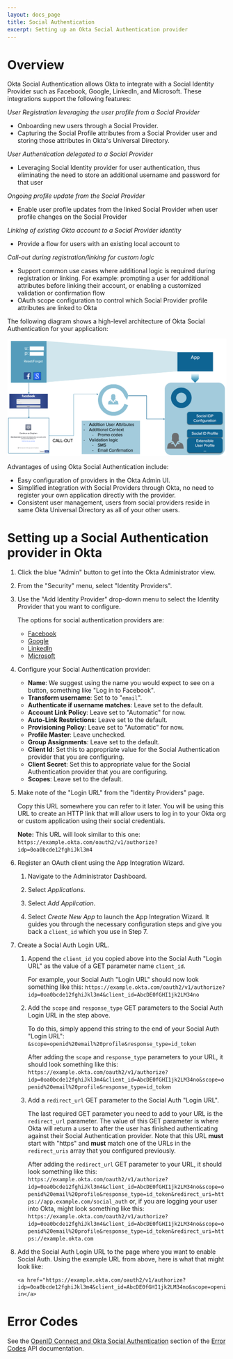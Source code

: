 ```yaml
---
layout: docs_page
title: Social Authentication
excerpt: Setting up an Okta Social Authentication provider
---
```


# Overview

Okta Social Authentication allows Okta to integrate with a Social Identity Provider such as Facebook, Google, LinkedIn, and Microsoft. These integrations support the following features:

*User Registration leveraging the user profile from a Social Provider*

  - Onboarding new users through a Social Provider.
  - Capturing the Social Profile attributes from a Social Provider user and storing those attributes in Okta's Universal Directory.

*User Authentication delegated to a Social Provider*

  - Leveraging Social Identity provider for user authentication, thus eliminating the need to store an additional username and password for that user

*Ongoing profile update from the Social Provider*

  - Enable user profile updates from the linked Social Provider when user profile changes on the Social Provider
  
*Linking of existing Okta account to a Social Provider identity*

  - Provide a flow for users with an existing local account to 

*Call-out during registration/linking for custom logic*

  - Support common use cases where additional logic is required during registration or linking. For example: prompting a user for additional attributes before linking their account, or enabling a customized validation or confirmation flow
  - OAuth scope configuration to control which Social Provider profile attributes are linked to Okta

The following diagram shows a high-level architecture of Okta Social Authentication for your application:

<img src="/assets/img/social_authentication_flow.png" alt="Social Authentication Flow" width="800px" />

Advantages of using Okta Social Authentication include:

- Easy configuration of providers in the Okta Admin UI.
- Simplified integration with Social Providers through Okta, no need to register your own application directly with the provider.
- Consistent user management, users from social providers reside in same Okta Universal Directory as all of your other users.

# Setting up a Social Authentication provider in Okta

1.  Click the blue "Admin" button to get into the Okta Administrator view.

2.  From the "Security" menu, select "Identity Providers".

3.  Use the "Add Identity Provider" drop-down menu to select the
    Identity Provider that you want to configure.
    
    The options for social authentication providers are:
    -   [Facebook](http://saml-doc.okta.com/IdentityProvider_Docs/Facebook_Identity_Provider_Setup.html)
    -   [Google](http://saml-doc.okta.com/IdentityProvider_Docs/Google_Identity_Provider_Setup.html)
    -   [LinkedIn](http://saml-doc.okta.com/IdentityProvider_Docs/LinkedIn_Identity_Provider_Setup.html)
    -   [Microsoft](http://saml-doc.okta.com/IdentityProvider_Docs/Microsoft_Identity_Provider_Setup.html)
4.  Configure your Social Authentication provider:
    -   **Name**: We suggest using the name you would
        expect to see on a button, something like "Log in to Facebook".
    -   **Transform username**: Set to to "`email`".
    -   **Authenticate if username matches**: Leave set to the default.
    -   **Account Link Policy**: Leave set to "Automatic" for now.
    -   **Auto-Link Restrictions**: Leave set to the default.
    -   **Provisioning Policy**: Leave set to "Automatic" for now.
    -   **Profile Master**: Leave unchecked.
    -   **Group Assignments**: Leave set to the default.
    -   **Client Id**: Set this to appropriate value for the Social
        Authentication provider that you are configuring.
    -   **Client Secret**: Set this to appropriate value for the Social
        Authentication provider that you are configuring.
    -   **Scopes**: Leave set to the default.
    
5.  Make note of the "Login URL" from the "Identity Providers" page.
    
    Copy this URL somewhere you can refer to it later. You will be
    using this URL to create an HTTP link that will allow users to
    log in to your Okta org or custom application using their social credentials.
    
    **Note:** This URL will look similar to this one:
    `https://example.okta.com/oauth2/v1/authorize?idp=0oa0bcde12fghiJkl3m4`
    
6.  Register an OAuth client using the App Integration Wizard.
    
    1. Navigate to the Administrator Dashboard.
    
    2. Select *Applications*.
    
    3. Select *Add Application*.
    
    4. Select *Create New App* to launch the App Integration Wizard. It guides you through the necessary configuration
    steps and give you back a `client_id` which you use in Step 7.
    
7.  Create a Social Auth Login URL.
    1.  Append the `client_id` you copied above into the Social Auth
        "Login URL" as the value of a GET parameter name `client_id`.
        
        For example, your Social Auth "Login URL" should now look something like this:
        `https://example.okta.com/oauth2/v1/authorize?idp=0oa0bcde12fghiJkl3m4&client_id=AbcDE0fGHI1jk2LM34no`
    2.  Add the `scope` and `response_type` GET parameters to the Social Auth Login URL in the step above.
        
        To do this, simply append this string to the end of your
        Social Auth "Login URL": `&scope=openid%20email%20profile&response_type=id_token`
        
        After adding the `scope` and `response_type` parameters to
        your URL, it should look something like this:
        `https://example.okta.com/oauth2/v1/authorize?idp=0oa0bcde12fghiJkl3m4&client_id=AbcDE0fGHI1jk2LM34no&scope=openid%20email%20profile&response_type=id_token`
    
    3.  Add a `redirect_url` GET parameter to the Social Auth "Login
        URL".
        
        The last required GET parameter you need to add to your URL is
        the `redirect_url` parameter. The value of this GET parameter is
        where Okta will return a user to after the user
        has finished authenticating against their Social
        Authentication provider. Note that this URL **must** start with "https" and **must** match one of the URLs in the `redirect_uris` array that you configured previously. 
        
        After adding the `redirect_url` GET parameter to 
        your URL, it should look something like this:
        `https://example.okta.com/oauth2/v1/authorize?idp=0oa0bcde12fghiJkl3m4&client_id=AbcDE0fGHI1jk2LM34no&scope=openid%20email%20profile&response_type=id_token&redirect_uri=https://app.example.com/social_auth`
        or, if you are logging your user into Okta, might look
        something like this:
        `https://example.okta.com/oauth2/v1/authorize?idp=0oa0bcde12fghiJkl3m4&client_id=AbcDE0fGHI1jk2LM34no&scope=openid%20email%20profile&response_type=id_token&redirect_uri=https://example.okta.com`
    
8.  Add the Social Auth Login URL to the page where you want to
    enable Social Auth.
    Using the example URL from above, here is what that might look
    like:
    
        <a href="https://example.okta.com/oauth2/v1/authorize?idp=0oa0bcde12fghiJkl3m4&client_id=AbcDE0fGHI1jk2LM34no&scope=openid%20email%20profile&response_type=id_token&redirect_uri=https://app.example.com/social_auth">Log in</a>

# Error Codes

See the [OpenID Connect and Okta Social Authentication](/docs/api/getting_started/error_codes.html#openid-connect-and-okta-social-authentication) section of the [Error Codes](/docs/api/getting_started/error_codes.html) API documentation.

